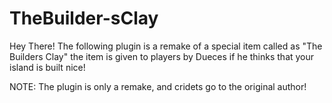 # TheBuilder-sClay
Hey There! The following plugin is a remake of a special item called as "The Builders Clay" the item is given to players by Dueces if he thinks that your island is built nice!

NOTE: The plugin is only a remake, and cridets go to the original author!

